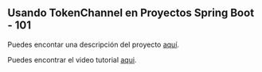 ## Usando TokenChannel en Proyectos Spring Boot - 101

Puedes encontar una descripción del proyecto [aquí](https://medium.com/@tokenchannel/usando-tokenchannel-en-proyectos-spring-boot-15e14b69843b). 

Puedes encontrar el video tutorial [aqui](https://www.youtube.com/watch?v=O3R9BP2eBHI).

